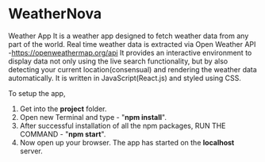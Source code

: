 # WeatherNova
Weather App
It is a weather app designed to fetch weather data from any part of the world.
Real time weather data is extracted via Open Weather API -https://openweathermap.org/api
It provides an interactive environment to display data not only using the live search functionality, but by also detecting your current location(consensual) and rendering the weather data automatically.
It is written in JavaScript(React.js) and styled using CSS.

To setup the app,
1. Get into the **project** folder.
2. Open new Terminal and type - "**npm install**".
3. After successful installation of all the npm packages, RUN THE COMMAND - "**npm start**".
4. Now open up your browser. The app has started on the **localhost** server.

